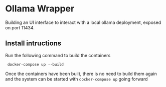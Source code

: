 # Ollama Wrapper 

Building an UI interface to interact with a local ollama deployment, exposed on port 11434. 


## Install intructions 

Run the following command to build the containers

``` docker-compose up --build```

Once the containers have been built, there is no need to build them again and the system can be started with ``` docker-compose up ``` going forward

